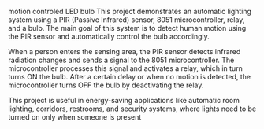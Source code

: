 motion controled LED bulb
This project demonstrates an automatic lighting system using a PIR (Passive Infrared) sensor, 8051 microcontroller, relay, and a bulb. The main goal of this system is to detect human motion using the PIR sensor and automatically control the bulb accordingly.

When a person enters the sensing area, the PIR sensor detects infrared radiation changes and sends a signal to the 8051 microcontroller. The microcontroller processes this signal and activates a relay, which in turn turns ON the bulb. After a certain delay or when no motion is detected, the microcontroller turns OFF the bulb by deactivating the relay.

This project is useful in energy-saving applications like automatic room lighting, corridors, restrooms, and security systems, where lights need to be turned on only when someone is present
